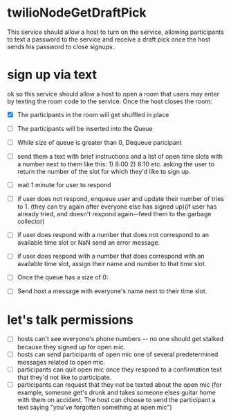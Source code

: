 # twilioNodeGetDraftPick
This service should allow a host to turn on the service, allowing participants to text a password to the service and receive a draft pick once the host sends his password to close signups.

# sign up via text
ok so this service should allow a host to open a room that users may enter by texting the room code to the service.
Once the host closes the room:
- [x] The participants in the room will get shuffled in place
- [ ] The participants will be inserted into the Queue
- [ ] While size of queue is greater than 0, Dequeue paricipant
- [ ] send them a text with brief instructions and a list of open time slots with a number next to them like this: 1) 8:00 2) 8:10 etc. asking the user to return the number of the slot for which they'd like to sign up.
- [ ] wait 1 minute for user to respond
- [ ] if user does not respond, enqueue user and update their number of tries to 1. (they can try again after everyone else has signed up)(if user has already tried, and doesn't respond again--feed them to the garbage collector)
- [ ] if user does respond with a number that does not correspond to an available time slot or NaN send an error message.
- [ ] if user does respond with a number that does correspond with an available time slot, assign their name and number to that time slot. 
- [ ] Once the queue has a size of 0:
- [ ] Send host a message with everyone's name next to their time slot. 



# let's talk permissions
- [ ] hosts can't see everyone's phone numbers -- no one should get stalked because they signed up for open mic.
- [ ] hosts can send participants of open mic one of several predetermined messages related to open mic.
- [ ] participants can quit open mic once they respond to a confirmation text that they'd not like to participate.
- [ ] participants can request that they not be texted about the open mic (for example, someone get's drunk and takes someone elses guitar home with them on accident. The host can choose to send the participant a text saying "you've forgotten something at open mic")